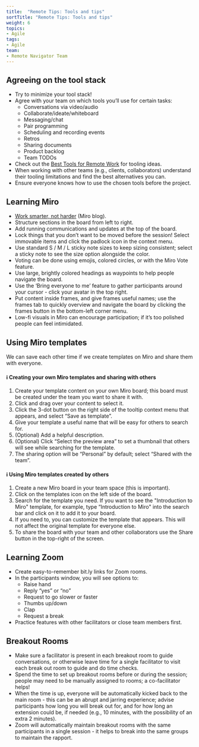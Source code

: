 ```yaml
---
title:  "Remote Tips: Tools and tips"
sortTitle: "Remote Tips: Tools and tips"
weight: 6
topics:
- Agile
tags:
- Agile
team:
- Remote Navigator Team
---
```


## Agreeing on the tool stack

- Try to minimize your tool stack!
- Agree with your team on which tools you’ll use for certain tasks:
  - Conversations via video/audio
  - Collaborate/ideate/whiteboard
  - Messaging/chat
  - Pair programming
  - Scheduling and recording events
  - Retros
  - Sharing documents
  - Product backlog
  - Team TODOs
- Check out the [Best Tools for Remote Work](https://remote.com/tools) for tooling ideas.
- When working with other teams (e.g., clients, collaborators) understand their tooling limitations and find the best alternatives you can.
- Ensure everyone knows how to use the chosen tools before the project.

## Learning Miro

- [Work smarter, not harder](https://help.miro.com/hc/en-us/articles/360018109574-Work-Smarter-not-Harder) (Miro blog).
- Structure sections in the board from left to right.
- Add running communications and updates at the top of the board.
- Lock things that you don’t want to be moved before the session! Select immovable items and click the padlock icon in the context menu.
- Use standard S / M / L sticky note sizes to keep sizing consistent; select a sticky note to see the size option alongside the color.
- Voting can be done using emojis, colored circles, or with the Miro Vote feature.
- Use large, brightly colored headings as waypoints to help people navigate the board.
- Use the ‘Bring everyone to me’ feature to gather participants around your cursor - click your avatar in the top right.
- Put content inside frames, and give frames useful names; use the frames tab to quickly overview and navigate the board by clicking the frames button in the bottom-left corner menu.
- Low-fi visuals in Miro can encourage participation; if it’s too polished people can feel intimidated.

## Using Miro templates

We can save each other time if we create templates on Miro and share them with everyone.

#### ℹ️ Creating your own Miro templates and sharing with others

1. Create your template content on your own Miro board; this board must be created under the team you want to share it with.
1. Click and drag over your content to select it.
1. Click the 3-dot button on the right side of the tooltip context menu that appears, and select “Save as template”.
1. Give your template a useful name that will be easy for others to search for.
1. (Optional) Add a helpful description.
1. (Optional) Click “Select the preview area” to set a thumbnail that others will see while searching for the template.
1. The sharing option will be “Personal” by default; select “Shared with the team”.

#### ℹ️ Using Miro templates created by others

1. Create a new Miro board in your team space (this is important).
1. Click on the templates icon on the left side of the board.
1. Search for the template you need. If you want to see the "Introduction to Miro" template, for example, type “Introduction to Miro" into the search bar and click on it to add it to your board.
1. If you need to, you can customize the template that appears. This will not affect the original template for everyone else.
1. To share the board with your team and other collaborators use the Share button in the top-right of the screen.

## Learning Zoom

- Create easy-to-remember bit.ly links for Zoom rooms.
- In the participants window, you will see options to:
  - Raise hand
  - Reply “yes” or “no”
  - Request to go slower or faster
  - Thumbs up/down
  - Clap
  - Request a break
- Practice features with other facilitators or close team members first.

## Breakout Rooms

- Make sure a facilitator is present in each breakout room to guide conversations, or otherwise leave time for a single facilitator to visit each break out room to guide and do time checks.
- Spend the time to set up breakout rooms before or during the session; people may need to be manually assigned to rooms; a co-facilitator helps!
- When the time is up, everyone will be automatically kicked back to the main room - this can be an abrupt and jarring experience; advise participants how long you will break out for, and for how long an extension could be, if needed (e.g., 10 minutes, with the possibility of an extra 2 minutes).
- Zoom will automatically maintain breakout rooms with the same participants in a single session - it helps to break into the same groups to maintain the rapport.
